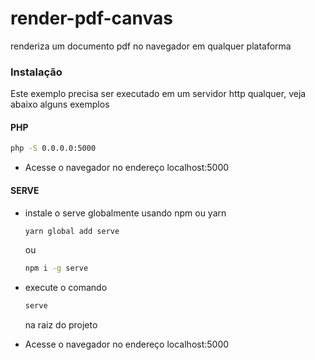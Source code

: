 # render-pdf-canvas
renderiza um documento pdf no navegador em qualquer plataforma


### Instalação

Este exemplo precisa ser executado em um servidor http qualquer, veja abaixo alguns exemplos

#### PHP
  ```bash
  php -S 0.0.0.0:5000
  ``` 
- Acesse o navegador no endereço localhost:5000

#### SERVE

- instale o serve globalmente usando npm ou yarn
  ```bash
  yarn global add serve
  ``` 
  
  ou
  ```bash
  npm i -g serve
  ``` 
- execute o comando 
  ```bash
  serve
  ``` 
  na raiz do projeto

- Acesse o navegador no endereço localhost:5000
